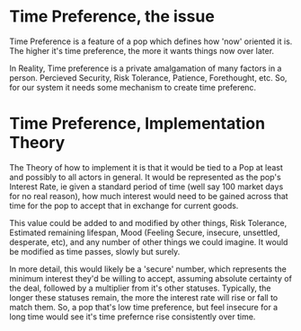 # Time Preference, the issue

Time Preference is a feature of a pop which defines how 'now' oriented it is. The higher it's time preference, the more it wants things now over later.

In Reality, Time preference is a private amalgamation of many factors in a person. Percieved Security, Risk Tolerance, Patience, Forethought, etc. So, for our system it needs some mechanism to create time preferenc.

# Time Preference, Implementation Theory

The Theory of how to implement it is that it would be tied to a Pop at least and possibly to all actors in general. It would be represented as the pop's Interest Rate, ie given a standard period of time (well say 100 market days for no real reason), how much interest would need to be gained across that time for the pop to accept that in exchange for current goods.

This value could be added to and modified by other things, Risk Tolerance, Estimated remaining lifespan, Mood (Feeling Secure, insecure, unsettled, desperate, etc), and any number of other things we could imagine. It would be modified as time passes, slowly but surely.

In more detail, this would likely be a 'secure' number, which represents the minimum interest they'd be willing to accept, assuming absolute certainty of the deal, followed by a multiplier from it's other statuses. Typically, the longer these statuses remain, the more the interest rate will rise or fall to match them. So, a pop that's low time preference, but feel insecure for a long time would see it's time prefernce rise consistently over time.